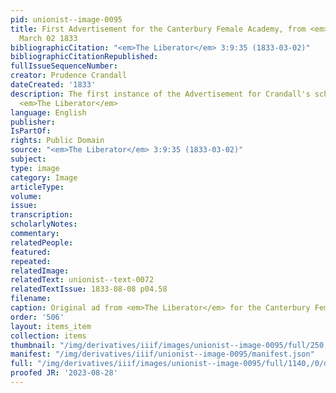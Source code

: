 ```yaml
---
pid: unionist--image-0095
title: First Advertisement for the Canterbury Female Academy, from <em>The Liberator</em>,
  March 02 1833
bibliographicCitation: "<em>The Liberator</em> 3:9:35 (1833-03-02)"
bibliographicCitationRepublished: 
fullIssueSequenceNumber: 
creator: Prudence Crandall
dateCreated: '1833'
description: The first instance of the Advertisement for Crandall's school run in
  <em>The Liberator</em>
language: English
publisher: 
IsPartOf: 
rights: Public Domain
source: "<em>The Liberator</em> 3:9:35 (1833-03-02)"
subject: 
type: image
category: Image
articleType: 
volume: 
issue: 
transcription: 
scholarlyNotes: 
commentary: 
relatedPeople: 
featured: 
repeated: 
relatedImage: 
relatedText: unionist--text-0072
relatedTextIssue: 1833-08-08 p04.58
filename: 
caption: Original ad from <em>The Liberator</em> for the Canterbury Female Academy.
order: '506'
layout: items_item
collection: items
thumbnail: "/img/derivatives/iiif/images/unionist--image-0095/full/250,/0/default.jpg"
manifest: "/img/derivatives/iiif/unionist--image-0095/manifest.json"
full: "/img/derivatives/iiif/images/unionist--image-0095/full/1140,/0/default.jpg"
proofed JR: '2023-08-28'
---
```

